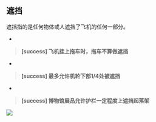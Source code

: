## 遮挡

遮挡指的是任何物体或人遮挡了飞机的任何一部分。

-
> **[success] 飞机挂上拖车时，拖车不算做遮挡**

-
> **[success] 最多允许机轮下部1/4处被遮挡**

-
> **[success] 博物馆展品允许护栏一定程度上遮挡起落架**

![](https://source.cdn.794td.cn/TOGA/guideline/image069.jpg)